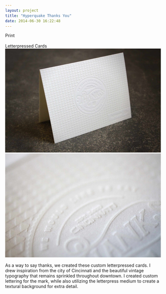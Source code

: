 ```yaml
---
layout: project
title: "Hyperquake Thanks You"
date: 2014-06-30 16:22:48
---
```


<div class="meta">
	  <div class="banner">Print</div>
  <br>
  Letterpressed Cards
</div>
<img src="/images/thanks1.jpg" alt="">
<img src="/images/thanks2.jpg" alt="">

As a way to say thanks, we created these custom letterpressed cards. I drew inspiration from the city of Cincinnati and the beautiful vintage typography that remains sprinkled throughout downtown. I created custom lettering for the mark, while also utilizing the letterpress medium to create a textural background for extra detail.